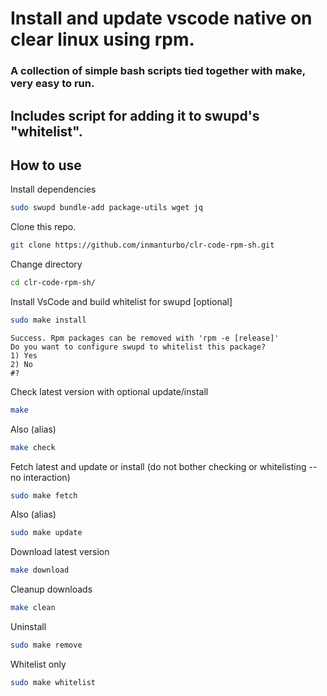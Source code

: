 # Install and update vscode native on clear linux using rpm.

### A collection of simple bash scripts tied together with make, very easy to run.

## Includes script for adding it to swupd's "whitelist".

## How to use
Install dependencies
```bash
sudo swupd bundle-add package-utils wget jq
```

Clone this repo.

```bash
git clone https://github.com/inmanturbo/clr-code-rpm-sh.git
```
Change directory
```bash
cd clr-code-rpm-sh/
```

Install VsCode and build whitelist for swupd [optional]
```bash
sudo make install
```
````
Success. Rpm packages can be removed with 'rpm -e [release]'
Do you want to configure swupd to whitelist this package?
1) Yes
2) No
#? 
````

Check latest version with optional update/install
```bash
make
```
Also (alias)
```bash
make check
```
Fetch latest and update or install (do not bother checking or whitelisting -- no interaction)

```bash
sudo make fetch
```
Also (alias)
```bash
sudo make update
```
Download latest version
```bash
make download
```
Cleanup downloads
```bash
make clean
```
Uninstall
```bash
sudo make remove
```
Whitelist only
```bash
sudo make whitelist
```


